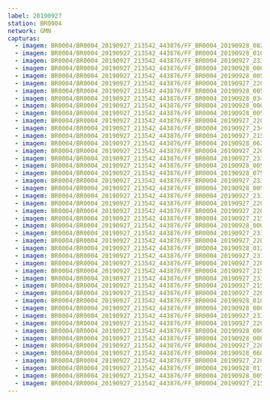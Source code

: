 ```yaml
---
label: 20190927
station: BR0004
network: GMN
capturas:
  - imagem: BR0004/BR0004_20190927_213542_443876/FF_BR0004_20190928_082003_450_0683264.fits_maxpixel.jpg
  - imagem: BR0004/BR0004_20190927_213542_443876/FF_BR0004_20190928_010742_887_0220160.fits_maxpixel.jpg
  - imagem: BR0004/BR0004_20190927_213542_443876/FF_BR0004_20190927_233444_614_0125184.fits_maxpixel.jpg
  - imagem: BR0004/BR0004_20190927_213542_443876/FF_BR0004_20190928_000507_219_0157440.fits_maxpixel.jpg
  - imagem: BR0004/BR0004_20190927_213542_443876/FF_BR0004_20190928_005704_740_0208896.fits_maxpixel.jpg
  - imagem: BR0004/BR0004_20190927_213542_443876/FF_BR0004_20190927_220238_870_0032768.fits_maxpixel.jpg
  - imagem: BR0004/BR0004_20190927_213542_443876/FF_BR0004_20190928_005330_108_0205568.fits_maxpixel.jpg
  - imagem: BR0004/BR0004_20190927_213542_443876/FF_BR0004_20190928_034629_737_0391680.fits_maxpixel.jpg
  - imagem: BR0004/BR0004_20190927_213542_443876/FF_BR0004_20190928_000608_237_0158720.fits_maxpixel.jpg
  - imagem: BR0004/BR0004_20190927_213542_443876/FF_BR0004_20190928_005922_172_0211200.fits_maxpixel.jpg
  - imagem: BR0004/BR0004_20190927_213542_443876/FF_BR0004_20190927_220530_823_0035584.fits_maxpixel.jpg
  - imagem: BR0004/BR0004_20190927_213542_443876/FF_BR0004_20190927_234209_014_0132608.fits_maxpixel.jpg
  - imagem: BR0004/BR0004_20190927_213542_443876/FF_BR0004_20190927_215642_118_0026368.fits_maxpixel.jpg
  - imagem: BR0004/BR0004_20190927_213542_443876/FF_BR0004_20190928_062651_230_0559616.fits_maxpixel.jpg
  - imagem: BR0004/BR0004_20190927_213542_443876/FF_BR0004_20190927_220435_323_0034816.fits_maxpixel.jpg
  - imagem: BR0004/BR0004_20190927_213542_443876/FF_BR0004_20190927_233433_750_0124928.fits_maxpixel.jpg
  - imagem: BR0004/BR0004_20190927_213542_443876/FF_BR0004_20190928_005130_476_0203776.fits_maxpixel.jpg
  - imagem: BR0004/BR0004_20190927_213542_443876/FF_BR0004_20190928_075328_115_0653312.fits_maxpixel.jpg
  - imagem: BR0004/BR0004_20190927_213542_443876/FF_BR0004_20190927_233337_402_0123904.fits_maxpixel.jpg
  - imagem: BR0004/BR0004_20190927_213542_443876/FF_BR0004_20190928_005317_558_0205312.fits_maxpixel.jpg
  - imagem: BR0004/BR0004_20190927_213542_443876/FF_BR0004_20190927_233230_617_0122624.fits_maxpixel.jpg
  - imagem: BR0004/BR0004_20190927_213542_443876/FF_BR0004_20190927_220139_230_0032000.fits_maxpixel.jpg
  - imagem: BR0004/BR0004_20190927_213542_443876/FF_BR0004_20190927_220108_082_0031488.fits_maxpixel.jpg
  - imagem: BR0004/BR0004_20190927_213542_443876/FF_BR0004_20190927_215906_646_0029184.fits_maxpixel.jpg
  - imagem: BR0004/BR0004_20190927_213542_443876/FF_BR0004_20190928_000803_574_0159744.fits_maxpixel.jpg
  - imagem: BR0004/BR0004_20190927_213542_443876/FF_BR0004_20190927_233301_158_0123136.fits_maxpixel.jpg
  - imagem: BR0004/BR0004_20190927_213542_443876/FF_BR0004_20190927_220227_235_0032512.fits_maxpixel.jpg
  - imagem: BR0004/BR0004_20190927_213542_443876/FF_BR0004_20190928_012421_365_0238848.fits_maxpixel.jpg
  - imagem: BR0004/BR0004_20190927_213542_443876/FF_BR0004_20190927_231709_531_0108032.fits_maxpixel.jpg
  - imagem: BR0004/BR0004_20190927_213542_443876/FF_BR0004_20190927_220056_179_0031232.fits_maxpixel.jpg
  - imagem: BR0004/BR0004_20190927_213542_443876/FF_BR0004_20190927_215852_171_0028928.fits_maxpixel.jpg
  - imagem: BR0004/BR0004_20190927_213542_443876/FF_BR0004_20190927_233605_368_0126464.fits_maxpixel.jpg
  - imagem: BR0004/BR0004_20190927_213542_443876/FF_BR0004_20190927_215610_594_0025856.fits_maxpixel.jpg
  - imagem: BR0004/BR0004_20190927_213542_443876/FF_BR0004_20190927_220126_246_0031744.fits_maxpixel.jpg
  - imagem: BR0004/BR0004_20190927_213542_443876/FF_BR0004_20190928_010607_676_0218368.fits_maxpixel.jpg
  - imagem: BR0004/BR0004_20190927_213542_443876/FF_BR0004_20190928_000420_531_0156416.fits_maxpixel.jpg
  - imagem: BR0004/BR0004_20190927_213542_443876/FF_BR0004_20190927_233506_035_0125440.fits_maxpixel.jpg
  - imagem: BR0004/BR0004_20190927_213542_443876/FF_BR0004_20190927_220254_078_0033024.fits_maxpixel.jpg
  - imagem: BR0004/BR0004_20190927_213542_443876/FF_BR0004_20190928_000401_693_0156160.fits_maxpixel.jpg
  - imagem: BR0004/BR0004_20190927_213542_443876/FF_BR0004_20190928_000824_273_0160256.fits_maxpixel.jpg
  - imagem: BR0004/BR0004_20190927_213542_443876/FF_BR0004_20190927_220213_462_0032256.fits_maxpixel.jpg
  - imagem: BR0004/BR0004_20190927_213542_443876/FF_BR0004_20190928_060700_130_0539648.fits_maxpixel.jpg
  - imagem: BR0004/BR0004_20190927_213542_443876/FF_BR0004_20190927_220612_163_0035840.fits_maxpixel.jpg
  - imagem: BR0004/BR0004_20190927_213542_443876/FF_BR0004_20190928_011142_075_0224512.fits_maxpixel.jpg
  - imagem: BR0004/BR0004_20190927_213542_443876/FF_BR0004_20190928_005216_916_0204544.fits_maxpixel.jpg
  - imagem: BR0004/BR0004_20190927_213542_443876/FF_BR0004_20190927_215744_606_0027648.fits_maxpixel.jpg
---
```

